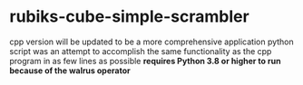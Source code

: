 # rubiks-cube-simple-scrambler

cpp version will be updated to be a more comprehensive application
python script was an attempt to accomplish the same functionality as the cpp program in as few lines as possible
**requires Python 3.8 or higher to run because of the walrus operator**
